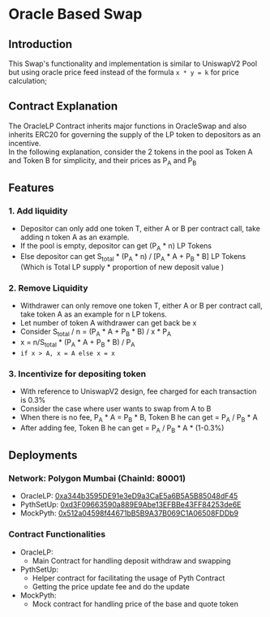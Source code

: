 # Oracle Based Swap

## Introduction
This Swap's functionality and implementation is similar to UniswapV2 Pool but using oracle price feed instead of the formula `x * y = k` for price calculation;
## Contract Explanation
The OracleLP Contract inherits major functions in OracleSwap and also inherits ERC20 for governing the supply of the LP token to depositors as an incentive.\
In the following explanation, consider the 2 tokens in the pool as Token A and Token B for simplicity, and their prices as P<sub>A</sub> and P<sub>B</sub>

## Features

### 1. Add liquidity
- Depositor can only add one token T, either A or B per contract call, take adding n token A as an example.
- If the pool is empty, depositor can get (P<sub>A</sub> * n) LP Tokens 
- Else depositor can get S<sub>total</sub> * (P<sub>A</sub> * n) / [P<sub>A</sub> * A + P<sub>B</sub> * B] LP Tokens (Which is Total LP supply * proportion of new deposit value )
### 2. Remove Liquidity
- Withdrawer can only remove one token T, either A or B per contract call, take token A as an example for n LP tokens.
- Let number of token A withdrawer can get back be x
- Consider S<sub>total</sub> / n = (P<sub>A</sub> * A + P<sub>B</sub> * B) / x * P<sub>A</sub>
- x = n/S<sub>total</sub> * (P<sub>A</sub> * A + P<sub>B</sub> * B) / P<sub>A</sub>
- `if x > A, x = A else x = x`
### 3. Incentivize for depositing token
- With reference to UniswapV2 design, fee charged for each transaction is 0.3%
- Consider the case where user wants to swap from A to B
- When there is no fee, P<sub>A</sub> * A = P<sub>B</sub> * B, Token B he can get = P<sub>A</sub> / P<sub>B</sub> * A
- After adding fee, Token B he can get = P<sub>A</sub> / P<sub>B</sub> * A * (1-0.3%)

## Deployments
### Network: Polygon Mumbai (ChainId: 80001)
- OracleLP: <a href="https://mumbai.polygonscan.com/address/0xa344b3595DE91e3eD9a3CaE5a6B5A5B85048dF45">0xa344b3595DE91e3eD9a3CaE5a6B5A5B85048dF45</a>
- PythSetUp: <a href="https://mumbai.polygonscan.com/address/0xd3F09663590a889E9Abe13EFBBe43FF84253de6E">0xd3F09663590a889E9Abe13EFBBe43FF84253de6E</a>
- MockPyth: <a href="https://mumbai.polygonscan.com/address/0x512a04598f44671bb5b9a37b069c1a06508fddb9">0x512a04598f44671bB5B9A37B069C1A06508FDDb9</a>

### Contract Functionalities
- OracleLP:
    - Main Contract for handling deposit withdraw and swapping
- PythSetUp: 
    - Helper contract for facilitating the usage of Pyth Contract
    - Getting the price update fee and do the update
- MockPyth:
    - Mock contract for handling price of the base and quote token